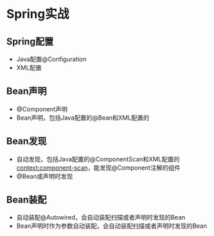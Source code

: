 # Spring实战
## Spring配置
- Java配置@Configuration
- XML配置

## Bean声明
- @Component声明
- Bean声明，包括Java配置的@Bean和XML配置的<bean>

## Bean发现
- 自动发现，包括Java配置的@ComponentScan和XML配置的<context:component-scan>，能发现@Component注解的组件
- @Bean或<bean>声明时发现

## Bean装配
- 自动装配@Autowired，会自动装配扫描或者声明时发现的Bean
- Bean声明时作为参数自动装配，会自动装配扫描或者声明时发现的Bean
